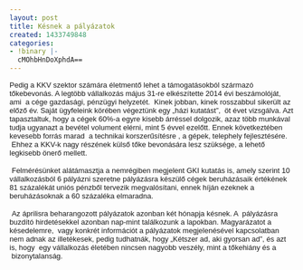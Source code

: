 ```yaml
---
layout: post
title: Késnek a pályázatok
created: 1433749848
categories:
- !binary |-
  cMOhbHnDoXphdA==
---
```

<p><span style="font-family: arial, helvetica, sans-serif; font-size: small;">Pedig a KKV szektor számára életmentő lehet a támogatásokból származó tőkebevonás. A legtöbb vállalkozás május 31-re elkészítette 2014 évi beszámolóját, ami &nbsp;a cége gazdasági, pénzügyi helyzetét. &nbsp;Kinek jobban, kinek rosszabbul sikerült az előző év. Saját ügyfeleink körében végeztünk egy „házi kutatást”, &nbsp;öt évet vizsgálva. Azt tapasztaltuk, hogy a cégek 60%-a egyre kisebb árréssel dolgozik, azaz több munkával tudja ugyanazt a bevétel volument elérni, mint 5 évvel ezelőtt. Ennek következtében kevesebb forrás marad &nbsp;a technikai korszerűsítésre , a gépek, telephely fejlesztésére. &nbsp;Ehhez a KKV-k nagy részének külső tőke bevonására lesz szüksége, a lehető legkisebb önerő mellett.</span></p><p>&nbsp;<span style="font-family: arial, helvetica, sans-serif; font-size: small;">Felmérésünket alátámasztja a nemrégiben megjelent GKI kutatás is, amely szerint 10 vállalkozásból 6 pályázni szeretne pályázásra készülő cégek beruházásaik értékének 81 százalékát uniós pénzből tervezik megvalósítani, ennek híján ezeknek a beruházásoknak a 60 százaléka elmaradna.</span></p><p>&nbsp;<span style="font-family: arial, helvetica, sans-serif; font-size: small;">Az áprilisra beharangozott pályázatok azonban két hónapja késnek. A &nbsp;pályázásra buzdító hirdetésekkel azonban nap-mint találkozunk a lapokban. Magyarázatot a késedelemre, &nbsp;vagy konkrét információt a pályázatok megjelenésével kapcsolatban nem adnak az illetékesek, pedig tudhatnák, hogy „Kétszer ad, aki gyorsan ad”, és azt is, hogy &nbsp;egy vállalkozás életében nincsen nagyobb veszély, mint a tőkehiány és a &nbsp;bizonytalanság.</span></p>
